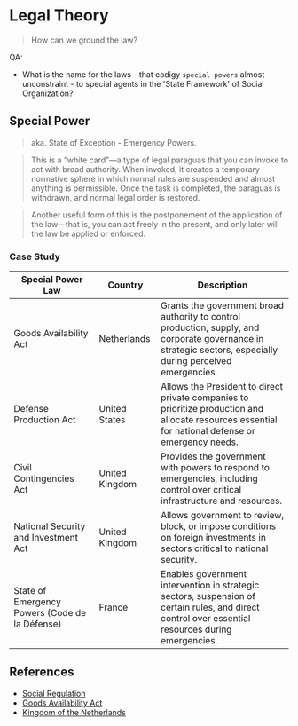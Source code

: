 # Legal Theory

> How can we ground the law?

QA:

- What is the name for the laws -  that codigy `special powers` almost unconstraint - to special agents in the 'State Framework' of Social Organization?

## Special Power

> aka. State of Exception - Emergency Powers.

> This is a “white card”—a type of legal paraguas that you can invoke to act with broad authority. When invoked, it creates a temporary normative sphere in which normal rules are suspended and almost anything is permissible. Once the task is completed, the paraguas is withdrawn, and normal legal order is restored.

> Another useful form of this is the postponement of the application of the law—that is, you can act freely in the present, and only later will the law be applied or enforced.

### Case Study

| **Special Power Law**                          | **Country**    | **Description**                                                                                                                                              |
| ---------------------------------------------- | -------------- | ------------------------------------------------------------------------------------------------------------------------------------------------------------ |
| Goods Availability Act                         | Netherlands    | Grants the government broad authority to control production, supply, and corporate governance in strategic sectors, especially during perceived emergencies. |
| Defense Production Act                         | United States  | Allows the President to direct private companies to prioritize production and allocate resources essential for national defense or emergency needs.          |
| Civil Contingencies Act                        | United Kingdom | Provides the government with powers to respond to emergencies, including control over critical infrastructure and resources.                                 |
| National Security and Investment Act           | United Kingdom | Allows government to review, block, or impose conditions on foreign investments in sectors critical to national security.                                    |
| State of Emergency Powers (Code de la Défense) | France         | Enables government intervention in strategic sectors, suspension of certain rules, and direct control over essential resources during emergencies.           |

## References

- [Social Regulation](../../Locus-Social-Realitatis/Regulatory/README.md)
- [Goods Availability Act](https://en.wikipedia.org/wiki/Goods_Availability_Act)
- [Kingdom of the Netherlands](../../Locus-Social-Realitatis/Subfield/Netherlands/README.md)
